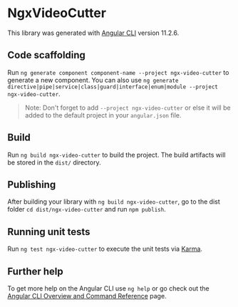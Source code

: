 # NgxVideoCutter

This library was generated with [Angular CLI](https://github.com/angular/angular-cli) version 11.2.6.

## Code scaffolding

Run `ng generate component component-name --project ngx-video-cutter` to generate a new component. You can also use `ng generate directive|pipe|service|class|guard|interface|enum|module --project ngx-video-cutter`.
> Note: Don't forget to add `--project ngx-video-cutter` or else it will be added to the default project in your `angular.json` file. 

## Build

Run `ng build ngx-video-cutter` to build the project. The build artifacts will be stored in the `dist/` directory.

## Publishing

After building your library with `ng build ngx-video-cutter`, go to the dist folder `cd dist/ngx-video-cutter` and run `npm publish`.

## Running unit tests

Run `ng test ngx-video-cutter` to execute the unit tests via [Karma](https://karma-runner.github.io).

## Further help

To get more help on the Angular CLI use `ng help` or go check out the [Angular CLI Overview and Command Reference](https://angular.io/cli) page.
